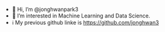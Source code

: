 - 👋 Hi, I’m @jonghwanpark3
- 👀 I’m interested in Machine Learning and Data Science.
- ℹ️ My previous github linke is https://github.com/jonghwan3

<!---
jonghwanpark3/jonghwanpark3 is a ✨ special ✨ repository because its `README.md` (this file) appears on your GitHub profile.
You can click the Preview link to take a look at your changes.
--->
